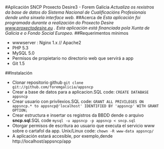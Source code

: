 #Aplicación SNCP Proxecto Desire3 - Forem Galicia
*Actualiza os rexistros da base de datos do Sistema Nacional*
*de Cualificacións Profesionais dende unha sinxela interface web.*
##Acerca de
*Esta aplicación foi programada durante a realización do Proxecto Desire www.proxectodesire.eu .*
*Esta aplicación está financiada pola Xunta de Galicia e o Fondo Social Europeo.*
##Requerimentos mínimos
* wwwserver : Nginx 1.x // Apache2 
* PHP 5.3
* MySQL 5.0
* Permisos de propietario no directorio web que servirá a app
* Git 1.5

##Instalación
* Clonar repositorio github `git clone git://github.com/foremgalicia/appsncp`
* Crear a base de datos para a aplicacion.SQL code: `CREATE DATABASE appsncp`
* Crear usuario con privilexios.SQL code: `GRANT ALL PRIVILEGES ON appsncp.* to appsncp@'localhost' IDENTIFIED BY 'appsncp' WITH GRANT OPTION;`
* Crear estructura e insertar os registros da BBDD dende o arquivo **sncp.sql**.SQL code `mysql -u appsncp -p appsncp < sncp.sql`
* Otorgar permisos de escritura ao usuario que executa el servicio www sobre o cartafol da app. Unix/Linux code: `chown -R www-data appsncp/`
* A aplicación estará accesible, por exemplo,dende http://localhost/appsncp/app

##
